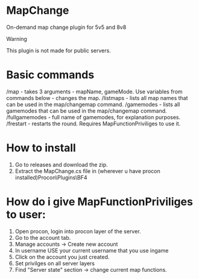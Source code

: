 # MapChange
On-demand map change plugin for 5v5 and 8v8

Warning

This plugin is not made for public servers.

# Basic commands

/map - takes 3 arguments - mapName, gameMode. Use variables from commands below - changes the map.
/listmaps - lists all map names that can be used in the map/changemap command.
/gamemodes - lists all gamemodes that can be used in the map/changemap command.
/fullgamemodes - full name of gamemodes, for explanation purposes.
/frestart - restarts the round. Requires MapFunctionPriviliges to use it.

# How to install

1. Go to releases and download the zip.
2. Extract the MapChange.cs file in (wherever u have procon installed)Procon\Plugins\BF4

# How do i give MapFunctionPriviliges to user:

1. Open procon, login into procon layer of the server. 
2. Go to the account tab.
3. Manage accounts -> Create new account
4. In username USE your current username that you use ingame
5. Click on the account you just created.
6. Set privilges on all server layers
7. Find "Server state" section -> change current map functions.
